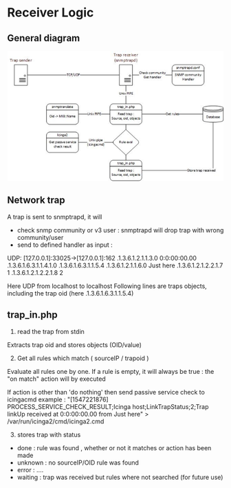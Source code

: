 Receiver Logic
===============


General diagram
---------------


![diag](img/receiver-diagram.jpg)

Network trap 
---------------

A trap is sent to snmptrapd, it will 

* check snmp community or v3 user : snmptrapd will drop trap with wrong community/user
* send to defined handler as input :

UDP: [127.0.0.1]:33025->[127.0.0.1]:162
.1.3.6.1.2.1.1.3.0 0:0:00:00.00
.1.3.6.1.6.3.1.1.4.1.0 .1.3.6.1.6.3.1.1.5.4
.1.3.6.1.2.1.1.6.0 Just here
.1.3.6.1.2.1.2.2.1.7 1
.1.3.6.1.2.1.2.2.1.8 2

Here UDP from localhost to localhost
Following lines are traps objects, including the trap oid (here .1.3.6.1.6.3.1.1.5.4)

trap_in.php
---------------

1) read the trap from stdin

Extracts trap oid and stores objects (OID/value)

2) Get all rules which match ( sourceIP / trapoid )

Evaluate all rules one by one.
If a rule is empty, it will always be true : the "on match" action will by executed

If action is other than 'do nothing' then send passive service check to icingacmd
example : "[1547221876] PROCESS_SERVICE_CHECK_RESULT;Icinga host;LinkTrapStatus;2;Trap linkUp received at 0:0:00:00.00 from Just here" > /var/run/icinga2/cmd/icinga2.cmd

3) stores trap with status
- done : rule was found , whether or not it matches or action has been made
- unknown : no sourceIP/OID rule was found
- error : ....
- waiting : trap was received but rules where not searched (for future use)